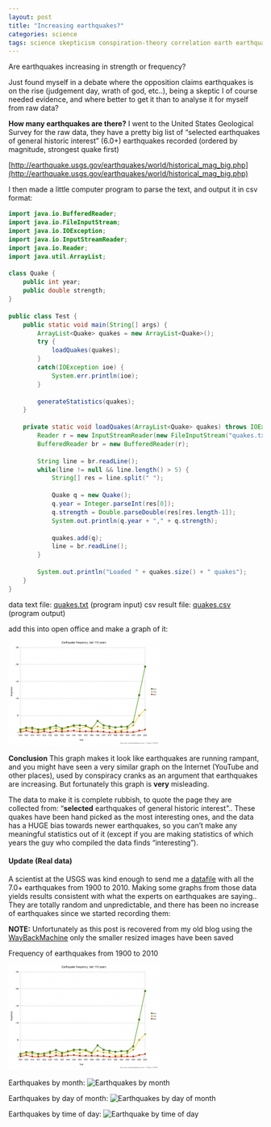 ```yaml
---
layout: post
title: "Increasing earthquakes?"
categories: science
tags: science skepticism conspiration-theory correlation earth earthquake statistics usgs frequency geology java code waybackmachine
---
```


Are earthquakes increasing in strength or frequency?

Just found myself in a debate where the opposition claims earthquakes is on the rise (judgement day, wrath of god, etc..), being a skeptic I of course needed evidence, and where better to get it than to analyse it for myself from raw data?

**How many earthquakes are there?**
I went to the United States Geological Survey for the raw data, they have a pretty big list of “selected earthquakes of general historic interest” (6.0+) earthquakes recorded (ordered by magnitude, strongest quake first)

[http://earthquake.usgs.gov/earthquakes/world/historical_mag_big.php](http://earthquake.usgs.gov/earthquakes/world/historical_mag_big.php)

I then made a little computer program to parse the text, and output it in csv format:

```java
import java.io.BufferedReader;
import java.io.FileInputStream;
import java.io.IOException;
import java.io.InputStreamReader;
import java.io.Reader;
import java.util.ArrayList;

class Quake {
    public int year;
    public double strength;
}

public class Test {
    public static void main(String[] args) {
        ArrayList<Quake> quakes = new ArrayList<Quake>();
        try {
            loadQuakes(quakes);
        }
        catch(IOException ioe) {
            System.err.println(ioe);
        }

        generateStatistics(quakes);
    }

    private static void loadQuakes(ArrayList<Quake> quakes) throws IOException {
        Reader r = new InputStreamReader(new FileInputStream("quakes.txt"));
        BufferedReader br = new BufferedReader(r);

        String line = br.readLine();
        while(line != null && line.length() > 5) {
            String[] res = line.split(" ");

            Quake q = new Quake();
            q.year = Integer.parseInt(res[0]);
            q.strength = Double.parseDouble(res[res.length-1]);
            System.out.println(q.year + "," + q.strength);

            quakes.add(q);
            line = br.readLine();
        }

        System.out.println("Loaded " + quakes.size() + " quakes");
    }
}
```
data text file: [quakes.txt](/files/2011/quakes.txt) (program input)
csv result file: [quakes.csv](/files/2011/quakes.csv) (program output)

add this into open office and make a graph of it:

![misleading earthquake frequency](/images/2011-earthquakes.png)

**Conclusion**
This graph makes it look like earthquakes are running rampant, and you might have seen a very similar graph on the Internet (YouTube and other places), used by conspiracy cranks as an argument that earthquakes are increasing. But fortunately this graph is **very** misleading.

The data to make it is complete rubbish, to quote the page they are collected from: “**selected** earthquakes of general historic interest”.. These quakes have been hand picked as the most interesting ones, and the data has a HUGE bias towards newer earthquakes, so you can’t make any meaningful statistics out of it (except if you are making statistics of which years the guy who compiled the data finds “interesting”).

#### Update (Real data)

A scientist at the USGS was kind enough to send me a [datafile](/files/2011/merged.7.simple.txt) with all the 7.0+ earthquakes from 1900 to 2010. Making some graphs from those data yields results consistent with what the experts on earthquakes are saying.. They are totally random and unpredictable, and there has been no increase of earthquakes since we started recording them:

**NOTE:** Unfortunately as this post is recovered from my old blog using the [WayBackMachine](http://web.archive.org) only the smaller resized images have been saved

Frequency of earthquakes from 1900 to 2010

![Earthquakes 1900 to 2010](/images/2011-earthquakes.png)

Earthquakes by month:
![Earthquakes by month](/images/2011-earthquake-month.png)

Earthquakes by day of month:
![Earthquakes by day of month](/images/2011-earthquake-day.png)

Earthquakes by time of day:
![Earthquake by time of day](/images/2011-earthquake-hour.png)
